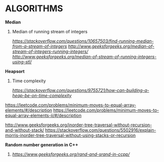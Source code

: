 # ALGORITHMS

**Median**
1. Median of running stream of integers

   *https://stackoverflow.com/questions/10657503/find-running-median-from-a-stream-of-integers*
   *http://www.geeksforgeeks.org/median-of-stream-of-integers-running-integers/*                                                     
   *http://www.geeksforgeeks.org/median-of-stream-of-running-integers-using-stl/*

**Heapsort**
1. Time complexity 

   *https://stackoverflow.com/questions/9755721/how-can-building-a-heap-be-on-time-complexity*

https://leetcode.com/problems/minimum-moves-to-equal-array-elements/#/description
https://leetcode.com/problems/minimum-moves-to-equal-array-elements-ii/#/description 

http://www.geeksforgeeks.org/inorder-tree-traversal-without-recursion-and-without-stack/
https://stackoverflow.com/questions/5502916/explain-morris-inorder-tree-traversal-without-using-stacks-or-recursion

**Random number generation in C++**
1. *https://www.geeksforgeeks.org/rand-and-srand-in-ccpp/*

